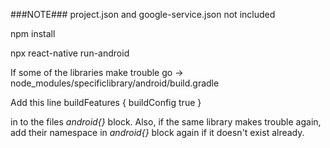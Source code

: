 ###NOTE### project.json and google-service.json not included

npm install

npx react-native run-android

If some of the libraries make trouble 
go -> node_modules/specificlibrary/android/build.gradle

Add this line 
    buildFeatures {
        buildConfig true
    }
    
in to the files *android{}* block.
Also, if the same library makes trouble again, add their namespace in *android{}* block again if it doesn't exist already.
